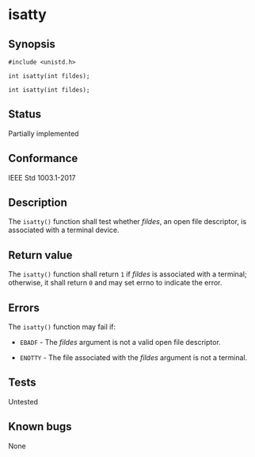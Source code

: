 # isatty

## Synopsis

`#include <unistd.h>`

`int isatty(int fildes);`

`int isatty(int fildes);`

## Status

Partially implemented

## Conformance

IEEE Std 1003.1-2017

## Description

The `isatty()` function shall test whether _fildes_, an open file descriptor, is associated with a terminal
device.

## Return value

The `isatty()` function shall return `1` if _fildes_ is associated with a terminal; otherwise, it shall return `0` and
may set errno to indicate the error.

## Errors

The `isatty()` function may fail if:

* `EBADF` - The _fildes_ argument is not a valid open file descriptor.

* `ENOTTY` - The file associated with the _fildes_ argument is not a terminal.

## Tests

Untested

## Known bugs

None
